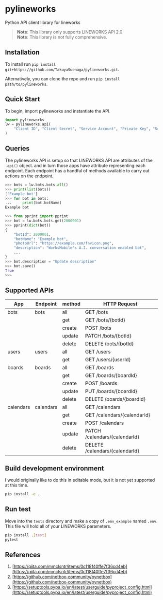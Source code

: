 # pylineworks
Python API client library for lineworks

> **Note:** This library only supports LINEWORKS API 2.0  
> **Note:** This library is not fully comprehensive.

## Installation

To install run `pip install git+https://github.com/TakuyaSuenaga/pylineworks.git`.  

Alternatively, you can clone the repo and run `pip install path/to/pylineworks`.  

## Quick Start

To begin, import pylineworks and instantiate the API.

```python
import pylineworks
lw = pylineworks.api(
    "Client ID", "Client Secret", "Service Account", "Private Key", "Scope"
)
```

## Queries

The pylineworks API is setup so that LINEWORKS API are attributes of the `.api()` object. and in turn those apps have attribute representing each endpoint. Each endpoint has a handful of methods available to carry out actions on the endpoint.

```python
>>> bots = lw.bots.bots.all()
>>> print(list(bots))
['Example bot']
>>> for bot in bots:
...     print(bot.botName)
Example bot
```

```python
>>> from pprint import pprint
>>> bot = lw.bots.bots.get(2000001)
>>> pprint(dict(bot))
{
    "botId": 2000001,
    "botName": "Example bot",
    "photoUrl": "https://example.com/favicon.png",
    "description": "WorksMobile's A.I. conversation enabled bot",
    ...
}
>>> bot.description = "Update description"
>>> bot.save()
True
>>> 
```

## Supported APIs

|App       |Endpoint  |method |HTTP Request                   |
|----------|----------|-------|-------------------------------|
|bots      |bots      |all    |GET /bots                      |
|          |          |get    |GET /bots/{botId}              |
|          |          |create |POST /bots                     |
|          |          |update |PATCH /bots/{botId}            |
|          |          |delete |DELETE /bots/{botId}           |
|users     |users     |all    |GET /users                     |
|          |          |get    |GET /users/{userId}            |
|boards    |boards    |all    |GET /boards                    |
|          |          |get    |GET /boards/{boardId}          |
|          |          |create |POST /boards                   |
|          |          |update |PUT /boards/{boardId}          |
|          |          |delete |DELETE /boards/{boardId}       |
|calendars |calendars |all    |GET /calendars                 |
|          |          |get    |GET /calendars/{calendarId}    |
|          |          |create |POST /calendars                |
|          |          |update |PATCH /calendars/{calendarId}  |
|          |          |delete |DELETE /calendars/{calendarId} |

## Build development environment

I would originally like to do this in editable mode, but it is not yet supported at this time.  

```sh
pip install -e .
```

## Run test

Move into the `tests` directory and make a copy of `.env_example` named `.env`.  
This file will hold all of your LINEWORKS parameters.

```sh
pip install .[test]
pytest
```

## References

1. [https://qiita.com/mmclsntr/items/0c118f40ffe7f36cd4eb](https://qiita.com/mmclsntr/items/0c118f40ffe7f36cd4eb)  
2. [https://github.com/netbox-community/pynetbox](https://github.com/netbox-community/pynetbox)  
3. [https://setuptools.pypa.io/en/latest/userguide/pyproject_config.html](https://setuptools.pypa.io/en/latest/userguide/pyproject_config.html)
